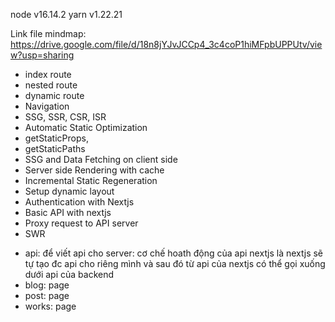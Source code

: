 node v16.14.2
yarn v1.22.21

Link file mindmap: https://drive.google.com/file/d/18n8jYJvJCCp4_3c4coP1hiMFpbUPPUtv/view?usp=sharing

- index route
- nested route
- dynamic route
- Navigation
- SSG, SSR, CSR, ISR
- Automatic Static Optimization
- getStaticProps,
- getStaticPaths
- SSG and Data Fetching on client side
- Server side Rendering with cache
- Incremental Static Regeneration
- Setup dynamic layout
- Authentication with Nextjs
- Basic API with nextjs
- Proxy request to API server
- SWR

* api: để viết api cho server: cơ chế hoath động của api nextjs là nextjs sẽ tự tạo đc api cho riêng mình và sau đó từ api của nextjs có thể gọi xuống dưới api của backend
* blog: page
* post: page
* works: page
